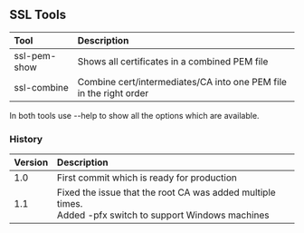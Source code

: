 ## SSL Tools

| Tool     | Description     |
| :------------- | :------------- |
| ssl-pem-show | Shows all certificates in a combined PEM file |
| ssl-combine | Combine cert/intermediates/CA into one PEM file in the right order|

In both tools use --help to show all the options which are available.

### History
| Version | Description |
|:-|:-|
| 1.0 | First commit which is ready for production |
| 1.1 | Fixed the issue that the root CA was added multiple times.<br>Added -pfx switch to support Windows machines|
